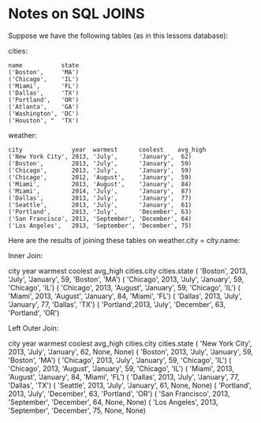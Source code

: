 Notes on SQL JOINS
=================

Suppose we have the following tables (as in this lessons database):


cities:

	name           state
    ('Boston',     'MA')
    ('Chicago',    'IL')
    ('Miami',      'FL')
    ('Dallas',     'TX')
    ('Portland',   'OR')
    ('Atlanta',    'GA')
    ('Washington', 'DC')
    ('Houston', "  'TX')


weather:

    city              year  warmest      coolest    avg_high
 	('New York City', 2013, 'July',      'January',  62)
    ('Boston',        2013, 'July',      'January',  59)
    ('Chicago',       2013, 'July',      'January',  59)
    ('Chicago',       2012, 'August',    'January',  59)
    ('Miami',         2013, 'August',    'January',  84)
    ('Miami',         2014, 'July',      'January',  87)
    ('Dallas',        2013, 'July',      'January',  77)
    ('Seattle',       2013, 'July',      'January',  61)
    ('Portland',      2013, 'July',      'December', 63)
    ('San Francisco', 2013, 'September', 'December', 64)
    ('Los Angeles',   2013, 'September', 'December', 75)


Here are the results of joining these tables on weather.city = city.name:


Inner Join:

 city        year    warmest  coolest   avg_high cities.city  cities.state
( 'Boston',  2013,  'July',    'January',  59,   'Boston',    'MA')
( 'Chicago', 2013,  'July',    'January',  59,   'Chicago',   'IL')
( 'Chicago', 2013,  'August',  'January',  59,   'Chicago',   'IL')
( 'Miami',   2013,  'August',  'January',  84,   'Miami',     'FL')
( 'Dallas',  2013,  'July',    'January',  77,   'Dallas',    'TX')
( 'Portland',2013,  'July',    'December', 63,   'Portland',  'OR')


Left Outer Join:

 city        year    warmest  coolest   avg_high cities.city  cities.state
( 'New York City', 2013,  'July',       'January',  62,  None, None)
( 'Boston',        2013,  'July',       'January',  59,  'Boston',  'MA')
( 'Chicago',       2013,  'July',       'January',  59,  'Chicago',  'IL')
( 'Chicago',       2013,  'August',     'January',  59,  'Chicago',  'IL')
( 'Miami',         2013,  'August',     'January',  84,  'Miami',  'FL')
( 'Dallas',        2013,  'July',       'January',  77,  'Dallas',  'TX')
( 'Seattle',       2013,  'July',       'January',  61,  None, None)
( 'Portland',      2013,  'July',       'December', 63,  'Portland',  'OR')
( 'San Francisco', 2013,  'September',  'December', 64,  None, None)
( 'Los Angeles',   2013,  'September',  'December', 75,  None, None)

